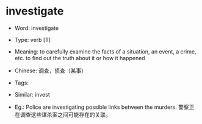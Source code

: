 # investigate

- Word: investigate

- Type: verb [T]
- Meaning: to carefully examine the facts of a situation, an event, a crime, etc. to find out the truth about it or how it happened
- Chinese: 调查，侦查（某事）
- Tags: 
- Similar: invest
- Eg.: Police are investigating possible links between the murders. 警察正在调查这些谋杀案之间可能存在的关联。


